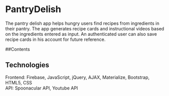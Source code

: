 # PantryDelish
The pantry delish app helps hungry users find recipes from ingredients in their pantry. The app generates recipe cards and instructional videos based on the ingredients entered as input. An authenticated user can also save recipe cards in his account for future reference. 

##Contents

## <a name="technologies"></a>Technologies
Frontend: Firebase, JavaScript, jQuery, AJAX, Materialize, Bootstrap, HTML5, CSS<br/>
API: Spoonacular API, Youtube API<br/>
